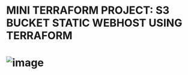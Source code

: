 **MINI TERRAFORM PROJECT: S3 BUCKET STATIC WEBHOST USING TERRAFORM**
===================================================================================================================================================================================
![image](https://github.com/SivaranjanAsokan/Terraform-s3-staticwebhost/assets/163242501/3e65e669-b9f9-48ac-ac9c-b0033c08b62d)
===================================================================================================================================================================================
